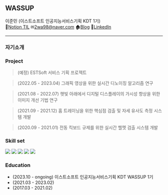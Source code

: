 ## WASSUP
이준민 (이스트소프트 인공지능서비스기획 KDT 1기)     
📃[Notion TIL](https://www.notion.so/oreumi/e29129e50d15444c89abf942b4ab30e8?v=cbf2c77ed93a45dea06d59c73806d5f2&pvs=4 "Notion page")  ✉2wa98@naver.com 🏚[Blog](https://junmin98.tistory.com/ "blog") 🔗[LinkedIn](https://linkedin.com/in/2wa98junmin "Linked In")


***
### 자기소개

### Project
> (예정) ESTSoft 서비스 기획 프로젝트

> (2022.05 - 2023.04) 그래픽 영상을 위한 실시간 디노이징 알고리즘 연구

> (2021.08 - 2022.07) 햇빛 아래에서 디지털 디스플레이의 가시성 향상을 위한 이미지 개선 기법 연구

> (2021.09 - 2021.12) 홈 트레이닝을 위한 핵심점 검출 및 자세 유사도 측정 시스템 개발

> (2020.09 - 2021.01) 전동 킥보드 규제를 위한 실시간 헬멧 검출 시스템 개발

### Skill set
<img src="https://img.shields.io/badge/python-3776AB?style=for-the-badge&logo=python&logoColor=white"> <img src="https://img.shields.io/badge/mysql-4479A1?style=for-the-badge&logo=mysql&logoColor=white"> <img src="https://img.shields.io/badge/power bi-F2C811?style=for-the-badge&logo=power bi&logoColor=white"> <img src="https://img.shields.io/badge/excel-217346?style=for-the-badge&logo=microsoft excel&logoColor=white"> <img src="https://img.shields.io/badge/github-181717?style=for-the-badge&logo=github&logoColor=white">

### Education
* (2023.10 - ongoing) 이스트소프트 인공지능서비스기획 KDT WASSUP 1기 
* (2021.03 - 2023.02)
* (2017.03 - 2021.02)
